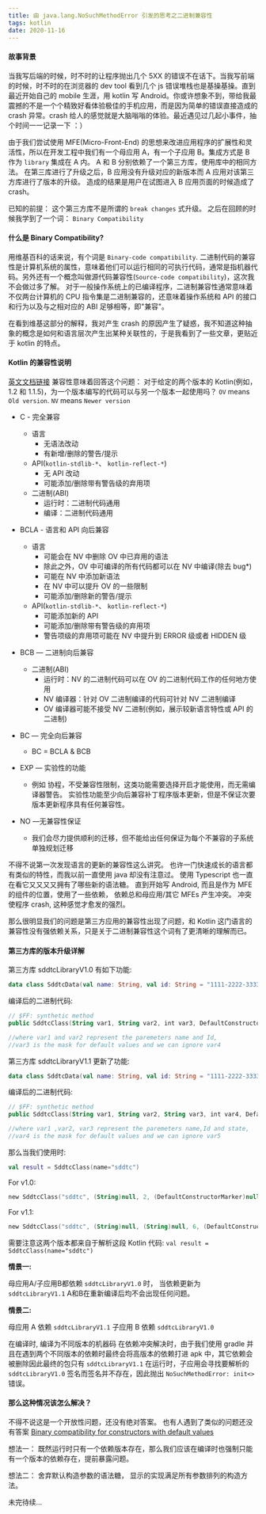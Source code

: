```yaml
---
title: 由 java.lang.NoSuchMethodError 引发的思考之二进制兼容性
tags: kotlin
date: 2020-11-16
---
```


#### 故事背景

当我写后端的时候，时不时的让程序抛出几个 5XX 的错误不在话下。当我写前端的时候，时不时的在浏览器的 dev tool 看到几个 js 错误堆栈也是基操基操。直到最近开始自己的 mobile 生涯，用 kotlin 写 Android。你或许想象不到，带给我最震撼的不是一个个精致好看体验极佳的手机应用，而是因为简单的错误直接造成的 crash 异常。crash 给人的感觉就是大脑嗡嗡的体验。最近遇见过几起小事件，抽个时间一一记录一下 ：）

由于我们尝试使用 MFE(Micro-Front-End) 的思想来改进应用程序的扩展性和灵活性，所以在开发工程中我们有一个母应用 A，有一个子应用 B。集成方式是 B 作为 `library` 集成在 A 内。
A 和 B 分别依赖了一个第三方库，使用库中的相同方法。 在第三库进行了升级之后，B 应用没有升级对应的新版本而 A 应用对该第三方库进行了版本的升级。 造成的结果是用户在试图进入 B 应用页面的时候造成了 crash。

已知的前提： 这个第三方库不是所谓的 `break changes` 式升级。
之后在回顾的时候我学到了一个词： `Binary Compatibility`

#### 什么是 Binary Compatibility?

用维基百科的话来说，有个词是 `Binary-code compatibility`. 二进制代码的兼容性是计算机系统的属性，意味着他们可以运行相同的可执行代码，通常是指机器代码。另外还有一个概念叫做源代码兼容性(`Source-code compatibility`)，这次我不会做过多了解。
对于一般操作系统上的已编译程序，二进制兼容性通常意味着不仅两台计算机的 CPU 指令集是二进制兼容的，还意味着操作系统和 API 的接口和行为以及与之相对应的 ABI 足够相等，即"兼容"。

在看到维基这部分的解释，我对产生 crash 的原因产生了疑惑，我不知道这种抽象的概念是如何和语言层次产生出某种关联性的，于是我看到了一些文章，更贴近于 kotlin 的特点。

#### Kotlin 的兼容性说明

[英文文档链接](https://mirrors.segmentfault.com/kotlin/compatibility.html)
兼容性意味着回答这个问题：
对于给定的两个版本的 Kotlin(例如，1.2 和 1.1.5)，为一个版本编写的代码可以与另一个版本一起使用吗？
`OV` means `Old version`. `NV` means `Newer version`

* C - 完全兼容
  * 语言
    * 无语法改动
    * 有新增/删除的警告/提示
  * API(`kotlin-stdlib-*`、 `kotlin-reflect-*`)
    * 无 API 改动
    * 可能添加/删除带有警告级的弃用项
  * 二进制(ABI)
    * 运行时：二进制代码通用
    * 编译：二进制代码通用

* BCLA - 语言和 API 向后兼容
  * 语言
    * 可能会在 NV 中删除 OV 中已弃用的语法
    * 除此之外，OV 中可编译的所有代码都可以在 NV 中编译(除去 bug*)
    * 可能在 NV 中添加新语法
    * 在 NV 中可以提升 OV 的一些限制
    * 可能添加/删除新的警告/提示
  * API(`kotlin-stdlib-*`、 `kotlin-reflect-*`)
    * 可能添加新的 API
    * 可能添加/删除带有警告级的弃用项
    * 警告项级的弃用项可能在 NV 中提升到 ERROR 级或者 HIDDEN 级

* BCB — 二进制向后兼容
  * 二进制(ABI)
    * 运行时：NV 的二进制代码可以在 OV 的二进制代码工作的任何地方使用
    * NV 编译器：针对 OV 二进制编译的代码可针对 NV 二进制编译
    * OV 编译器可能不接受 NV 二进制(例如，展示较新语言特性或 API 的二进制)

* BC — 完全向后兼容
    * BC = BCLA & BCB

* EXP — 实验性的功能
  * 例如 协程，不受兼容性限制，这类功能需要选择开启才能使用，而无需编译器警告。 实验性功能至少向后兼容补丁程序版本更新，但是不保证次要版本更新程序具有任何兼容性。

* NO —无兼容性保证
  * 我们会尽力提供顺利的迁移，但不能给出任何保证为每个不兼容的子系统单独规划迁移

不得不说第一次发现语言的更新的兼容性这么讲究。 也许一门快速成长的语言都有类似的特性，而我以前一直使用 java 却没有注意过。 使用 Typescript 也一直在看它又又又又拥有了哪些新的语法糖。
直到开始写 Android, 而且是作为 MFE 的组件的位置，使用了一些依赖， 依赖总和母应用/其它 MFEs 产生冲突。 冲突使程序 crash, 这种感觉才愈发的强烈。

那么很明显我们的问题是第三方应用的兼容性出现了问题，和 Kotlin 这门语言的兼容性没有强依赖关系，只是关于二进制兼容性这个词有了更清晰的理解而已。

#### 第三方库的版本升级详解
第三方库 sddtcLibraryV1.0 有如下功能:

```kotlin
data class SddtcData(val name: String, val id: String = "1111-2222-3333-4444")
```

编译后的二进制代码:

```kotlin
// $FF: synthetic method
public SddtcClass(String var1, String var2, int var3, DefaultConstructorMarker var4)

//where var1 and var2 represent the paremeters name and Id,
//var3 is the mask for default values and we can ignore var4
```

第三方库 sddtcLibraryV1.1 更新了功能:

```kotlin
data class SddtcData(val name: String, val id: String = "1111-2222-3333-4444", val email: String = "changhbaga@gmail.com")
```

编译后的二进制代码:

```kotlin
// $FF: synthetic method
public SddtcClass(String var1, String var2, String var3, int var4, DefaultConstructorMarker var5)

//where var1 ,var2, var3 represent the paremeters name,Id and state,
//var4 is the mask for default values and we can ignore var5
```

那么当我们使用时:

```kotlin
val result = SddtcClass(name="sddtc")
```

For v1.0:

```kotlin
new SddtcClass("sddtc", (String)null, 2, (DefaultConstructorMarker)null);
```

For v1.1:

```kotlin
new SddtcClass("sddtc", (String)null, (String)null, 6, (DefaultConstructorMarker)null);
```

需要注意这两个版本都来自于解析这段 Kotlin 代码: `val result = SddtcClass(name="sddtc")`

**情景一:**

母应用A/子应用B都依赖 `sddtcLibraryV1.0` 时， 当依赖更新为 `sddtcLibraryV1.1` A和B在重新编译后均不会出现任何问题。

**情景二:**

母应用 A 依赖 `sddtcLibraryV1.1`
子应用 B 依赖 `sddtcLibraryV1.0`

在编译时, 编译为不同版本的机器码
在依赖冲突解决时，由于我们使用 gradle 并且在遇到两个不同版本的依赖时最终会将高版本的依赖打进 apk 中，其它依赖会被删除因此最终的包只有 `sddtcLibraryV1.1`
在运行时，子应用会寻找要解析的 `sddtcLibraryV1.0` 签名而签名并不存在，因此抛出 `NoSuchMethodError: init<>` 错误。

#### 那么这种情况该怎么解决？
不得不说这是一个开放性问题，还没有绝对答案。 也有人遇到了类似的问题还没有答案 [Binary compatibility for constructors with default values
](https://discuss.kotlinlang.org/t/binary-compatibility-for-constructors-with-default-values/11385)

想法一：
既然运行时只有一个依赖版本存在，那么我们应该在编译时也强制只能有一个版本的依赖存在，提前暴露问题。

想法二：
舍弃默认构造参数的语法糖， 显示的实现满足所有参数排列的构造方法。

未完待续...
